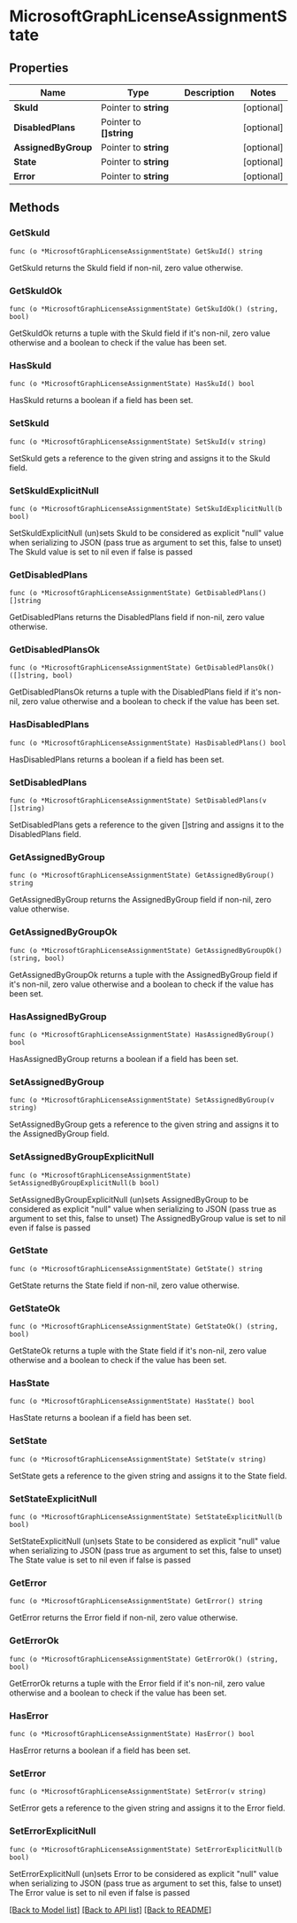 # MicrosoftGraphLicenseAssignmentState

## Properties

Name | Type | Description | Notes
------------ | ------------- | ------------- | -------------
**SkuId** | Pointer to **string** |  | [optional] 
**DisabledPlans** | Pointer to **[]string** |  | [optional] 
**AssignedByGroup** | Pointer to **string** |  | [optional] 
**State** | Pointer to **string** |  | [optional] 
**Error** | Pointer to **string** |  | [optional] 

## Methods

### GetSkuId

`func (o *MicrosoftGraphLicenseAssignmentState) GetSkuId() string`

GetSkuId returns the SkuId field if non-nil, zero value otherwise.

### GetSkuIdOk

`func (o *MicrosoftGraphLicenseAssignmentState) GetSkuIdOk() (string, bool)`

GetSkuIdOk returns a tuple with the SkuId field if it's non-nil, zero value otherwise
and a boolean to check if the value has been set.

### HasSkuId

`func (o *MicrosoftGraphLicenseAssignmentState) HasSkuId() bool`

HasSkuId returns a boolean if a field has been set.

### SetSkuId

`func (o *MicrosoftGraphLicenseAssignmentState) SetSkuId(v string)`

SetSkuId gets a reference to the given string and assigns it to the SkuId field.

### SetSkuIdExplicitNull

`func (o *MicrosoftGraphLicenseAssignmentState) SetSkuIdExplicitNull(b bool)`

SetSkuIdExplicitNull (un)sets SkuId to be considered as explicit "null" value
when serializing to JSON (pass true as argument to set this, false to unset)
The SkuId value is set to nil even if false is passed
### GetDisabledPlans

`func (o *MicrosoftGraphLicenseAssignmentState) GetDisabledPlans() []string`

GetDisabledPlans returns the DisabledPlans field if non-nil, zero value otherwise.

### GetDisabledPlansOk

`func (o *MicrosoftGraphLicenseAssignmentState) GetDisabledPlansOk() ([]string, bool)`

GetDisabledPlansOk returns a tuple with the DisabledPlans field if it's non-nil, zero value otherwise
and a boolean to check if the value has been set.

### HasDisabledPlans

`func (o *MicrosoftGraphLicenseAssignmentState) HasDisabledPlans() bool`

HasDisabledPlans returns a boolean if a field has been set.

### SetDisabledPlans

`func (o *MicrosoftGraphLicenseAssignmentState) SetDisabledPlans(v []string)`

SetDisabledPlans gets a reference to the given []string and assigns it to the DisabledPlans field.

### GetAssignedByGroup

`func (o *MicrosoftGraphLicenseAssignmentState) GetAssignedByGroup() string`

GetAssignedByGroup returns the AssignedByGroup field if non-nil, zero value otherwise.

### GetAssignedByGroupOk

`func (o *MicrosoftGraphLicenseAssignmentState) GetAssignedByGroupOk() (string, bool)`

GetAssignedByGroupOk returns a tuple with the AssignedByGroup field if it's non-nil, zero value otherwise
and a boolean to check if the value has been set.

### HasAssignedByGroup

`func (o *MicrosoftGraphLicenseAssignmentState) HasAssignedByGroup() bool`

HasAssignedByGroup returns a boolean if a field has been set.

### SetAssignedByGroup

`func (o *MicrosoftGraphLicenseAssignmentState) SetAssignedByGroup(v string)`

SetAssignedByGroup gets a reference to the given string and assigns it to the AssignedByGroup field.

### SetAssignedByGroupExplicitNull

`func (o *MicrosoftGraphLicenseAssignmentState) SetAssignedByGroupExplicitNull(b bool)`

SetAssignedByGroupExplicitNull (un)sets AssignedByGroup to be considered as explicit "null" value
when serializing to JSON (pass true as argument to set this, false to unset)
The AssignedByGroup value is set to nil even if false is passed
### GetState

`func (o *MicrosoftGraphLicenseAssignmentState) GetState() string`

GetState returns the State field if non-nil, zero value otherwise.

### GetStateOk

`func (o *MicrosoftGraphLicenseAssignmentState) GetStateOk() (string, bool)`

GetStateOk returns a tuple with the State field if it's non-nil, zero value otherwise
and a boolean to check if the value has been set.

### HasState

`func (o *MicrosoftGraphLicenseAssignmentState) HasState() bool`

HasState returns a boolean if a field has been set.

### SetState

`func (o *MicrosoftGraphLicenseAssignmentState) SetState(v string)`

SetState gets a reference to the given string and assigns it to the State field.

### SetStateExplicitNull

`func (o *MicrosoftGraphLicenseAssignmentState) SetStateExplicitNull(b bool)`

SetStateExplicitNull (un)sets State to be considered as explicit "null" value
when serializing to JSON (pass true as argument to set this, false to unset)
The State value is set to nil even if false is passed
### GetError

`func (o *MicrosoftGraphLicenseAssignmentState) GetError() string`

GetError returns the Error field if non-nil, zero value otherwise.

### GetErrorOk

`func (o *MicrosoftGraphLicenseAssignmentState) GetErrorOk() (string, bool)`

GetErrorOk returns a tuple with the Error field if it's non-nil, zero value otherwise
and a boolean to check if the value has been set.

### HasError

`func (o *MicrosoftGraphLicenseAssignmentState) HasError() bool`

HasError returns a boolean if a field has been set.

### SetError

`func (o *MicrosoftGraphLicenseAssignmentState) SetError(v string)`

SetError gets a reference to the given string and assigns it to the Error field.

### SetErrorExplicitNull

`func (o *MicrosoftGraphLicenseAssignmentState) SetErrorExplicitNull(b bool)`

SetErrorExplicitNull (un)sets Error to be considered as explicit "null" value
when serializing to JSON (pass true as argument to set this, false to unset)
The Error value is set to nil even if false is passed

[[Back to Model list]](../README.md#documentation-for-models) [[Back to API list]](../README.md#documentation-for-api-endpoints) [[Back to README]](../README.md)


